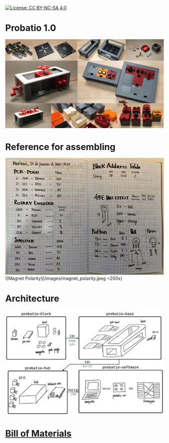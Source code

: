 [![License: CC BY-NC-SA 4.0](https://img.shields.io/badge/License-CC%20BY--NC--SA%204.0-lightgrey.svg)](https://creativecommons.org/licenses/by-nc-sa/4.0/)
# Probatio 1.0
![](/images/probatio_v1_0_collage.png)
# Reference for assembling
![Field Notes - Wiring](/images/wiring_annotations.png)
![Magnet Polarity](/images/magnet_polarity.jpeg =200x)
# Architecture
![](/images/probatio-architecture_squared.png)
# [Bill of Materials](/BOM.md)
